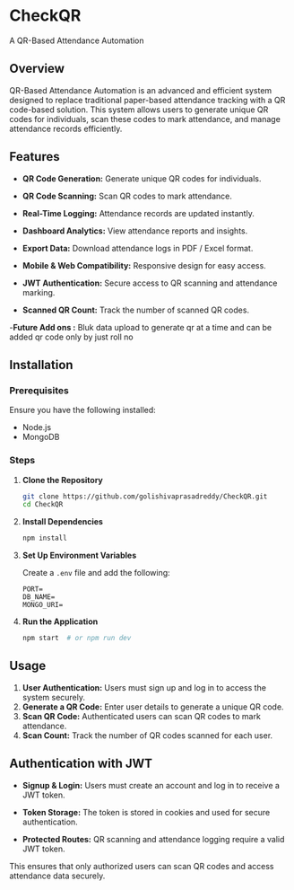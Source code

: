 

# CheckQR 
A QR-Based Attendance Automation

## Overview

QR-Based Attendance Automation is an advanced and efficient system designed to replace traditional paper-based attendance tracking with a QR code-based solution. This system allows users to generate unique QR codes for individuals, scan these codes to mark attendance, and manage attendance records efficiently.
## Features

- **QR Code Generation:** Generate unique QR codes for individuals.

- **QR Code Scanning:** Scan QR codes to mark attendance.

- **Real-Time Logging:** Attendance records are updated instantly.

- **Dashboard Analytics:** View attendance reports and insights.

- **Export Data:** Download attendance logs in PDF / Excel format.

- **Mobile & Web Compatibility:** Responsive design for easy access.

- **JWT Authentication:** Secure access to QR scanning and attendance marking.
  
- **Scanned QR Count:** Track the number of scanned QR codes.

-**Future Add ons :**   Bluk data upload to generate qr at a time and can be added qr code only by just roll no


## Installation

### Prerequisites

Ensure you have the following installed:

- Node.js
- MongoDB

### Steps

1. **Clone the Repository**

    ```sh
    git clone https://github.com/golishivaprasadreddy/CheckQR.git
    cd CheckQR
    ```

2. **Install Dependencies**

    ```sh
    npm install
    ```

3. **Set Up Environment Variables**

    Create a `.env` file and add the following:

    ```env
    PORT=
    DB_NAME=
    MONGO_URI=
    ```

4. **Run the Application**

    ```sh
    npm start  # or npm run dev
    ```
## Usage

1. **User Authentication:** Users must sign up and log in to access the system securely.
2. **Generate a QR Code:** Enter user details to generate a unique QR code.
3. **Scan QR Code:** Authenticated users can scan QR codes to mark attendance.
4. **Scan Count:** Track the number of QR codes scanned for each user.
 
## Authentication with JWT

- **Signup & Login:** Users must create an account and log in to receive a JWT token.

- **Token Storage:** The token is stored in cookies and used for secure authentication.
- **Protected Routes:** QR scanning and attendance logging require a valid JWT token.

This ensures that only authorized users can scan QR codes and access attendance data securely.

